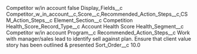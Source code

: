 <?xml version="1.0" encoding="UTF-8"?>
<CustomMetadata xmlns="http://soap.sforce.com/2006/04/metadata" xmlns:xsi="http://www.w3.org/2001/XMLSchema-instance" xmlns:xsd="http://www.w3.org/2001/XMLSchema">
    <label>Competitor w/in account</label>
    <protected>false</protected>
    <values>
        <field>Display_Fields__c</field>
        <value xsi:type="xsd:string">Competitor_w_in_account__c,Score__c,Recommended_Action_Steps__c,CSM_Action_Steps__c</value>
    </values>
    <values>
        <field>Element_Section__c</field>
        <value xsi:type="xsd:string">Competition</value>
    </values>
    <values>
        <field>Health_Score_Record_Type__c</field>
        <value xsi:type="xsd:string">Account Health Score</value>
    </values>
    <values>
        <field>Health_Segment__c</field>
        <value xsi:type="xsd:string">Competitor w/in account</value>
    </values>
    <values>
        <field>Program__c</field>
        <value xsi:nil="true"/>
    </values>
    <values>
        <field>Recommended_Action_Steps__c</field>
        <value xsi:type="xsd:string">Work with manager/sales lead to identify sell against plan. 
Ensure that client value story has been outlined &amp; presented</value>
    </values>
    <values>
        <field>Sort_Order__c</field>
        <value xsi:type="xsd:double">10.0</value>
    </values>
</CustomMetadata>
